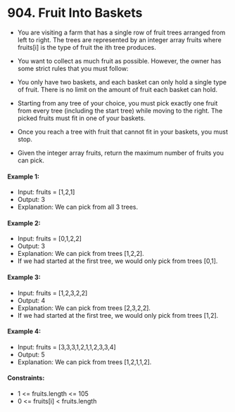 # 904. Fruit Into Baskets

- You are visiting a farm that has a single row of fruit trees arranged from left to right. The trees are represented by an integer array fruits where fruits[i] is the type of fruit the ith tree produces.

- You want to collect as much fruit as possible. However, the owner has some strict rules that you must follow:

- You only have two baskets, and each basket can only hold a single type of fruit. There is no limit on the amount of fruit each basket can hold.
- Starting from any tree of your choice, you must pick exactly one fruit from every tree (including the start tree) while moving to the right. The picked fruits must fit in one of your baskets.
- Once you reach a tree with fruit that cannot fit in your baskets, you must stop.
- Given the integer array fruits, return the maximum number of fruits you can pick.

#### Example 1:

- Input: fruits = [1,2,1]
- Output: 3
- Explanation: We can pick from all 3 trees.

#### Example 2:

- Input: fruits = [0,1,2,2]
- Output: 3
- Explanation: We can pick from trees [1,2,2].
- If we had started at the first tree, we would only pick from trees [0,1].

#### Example 3:

- Input: fruits = [1,2,3,2,2]
- Output: 4
- Explanation: We can pick from trees [2,3,2,2].
- If we had started at the first tree, we would only pick from trees [1,2].

#### Example 4:

- Input: fruits = [3,3,3,1,2,1,1,2,3,3,4]
- Output: 5
- Explanation: We can pick from trees [1,2,1,1,2].
 

#### Constraints:

- 1 <= fruits.length <= 105
- 0 <= fruits[i] < fruits.length
 